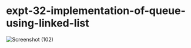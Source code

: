 # expt-32-implementation-of-queue-using-linked-list
![Screenshot (102)](https://github.com/DikshaMeena03/expt-32-implementation-of-queue-using-linked-list/assets/148327414/d551c820-bbb3-44b3-8d43-16acbce30999)
